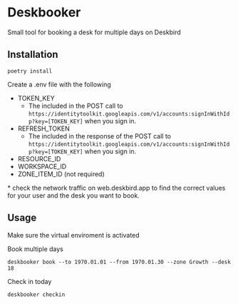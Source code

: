 # Deskbooker

Small tool for booking a desk for multiple days on Deskbird

## Installation


```console
poetry install
```

Create a .env file with the following

- TOKEN_KEY
    - The included in the POST call to ```https://identitytoolkit.googleapis.com/v1/accounts:signInWithIdp?key=[TOKEN_KEY]``` when you sign in.
- REFRESH_TOKEN
    - The included in the response of the POST call to ```https://identitytoolkit.googleapis.com/v1/accounts:signInWithIdp?key=[TOKEN_KEY]``` when you sign in.
- RESOURCE_ID
- WORKSPACE_ID
- ZONE_ITEM_ID (not required)

\* check the network traffic on web.deskbird.app to find the correct values for your user and the desk you want to book.

## Usage

Make sure the virtual enviroment is activated

Book multiple days
```console
deskbooker book --to 1970.01.01 --from 1970.01.30 --zone Growth --desk 18
```

Check in today
```console
deskbooker checkin
```
